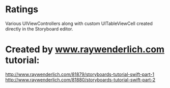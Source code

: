 # Ratings
Various UIViewControllers along with custom UITableViewCell created directly in the Storyboard editor.

# Created by www.raywenderlich.com tutorial:
http://www.raywenderlich.com/81879/storyboards-tutorial-swift-part-1
http://www.raywenderlich.com/81880/storyboards-tutorial-swift-part-2

